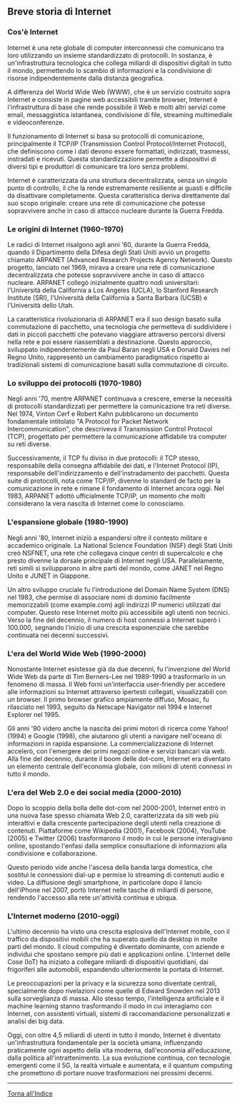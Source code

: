 ## Breve storia di Internet

### Cos'è Internet
Internet è una rete globale di computer interconnessi che comunicano tra loro utilizzando un insieme standardizzato di protocolli. In sostanza, è un'infrastruttura tecnologica che collega miliardi di dispositivi digitali in tutto il mondo, permettendo lo scambio di informazioni e la condivisione di risorse indipendentemente dalla distanza geografica.

A differenza del World Wide Web (WWW), che è un servizio costruito sopra Internet e consiste in pagine web accessibili tramite browser, Internet è l'infrastruttura di base che rende possibile il Web e molti altri servizi come email, messaggistica istantanea, condivisione di file, streaming multimediale e videoconferenze.

Il funzionamento di Internet si basa su protocolli di comunicazione, principalmente il TCP/IP (Transmission Control Protocol/Internet Protocol), che definiscono come i dati devono essere formattati, indirizzati, trasmessi, instradati e ricevuti. Questa standardizzazione permette a dispositivi di diversi tipi e produttori di comunicare tra loro senza problemi.

Internet è caratterizzata da una struttura decentralizzata, senza un singolo punto di controllo, il che la rende estremamente resiliente ai guasti e difficile da disattivare completamente. Questa caratteristica deriva direttamente dal suo scopo originale: creare una rete di comunicazione che potesse sopravvivere anche in caso di attacco nucleare durante la Guerra Fredda.

### Le origini di Internet (1960-1970)
Le radici di Internet risalgono agli anni '60, durante la Guerra Fredda, quando il Dipartimento della Difesa degli Stati Uniti avviò un progetto chiamato ARPANET (Advanced Research Projects Agency Network). Questo progetto, lanciato nel 1969, mirava a creare una rete di comunicazione decentralizzata che potesse sopravvivere anche in caso di attacco nucleare. ARPANET collegò inizialmente quattro nodi universitari: l'Università della California a Los Angeles (UCLA), lo Stanford Research Institute (SRI), l'Università della California a Santa Barbara (UCSB) e l'Università dello Utah.

La caratteristica rivoluzionaria di ARPANET era il suo design basato sulla commutazione di pacchetto, una tecnologia che permetteva di suddividere i dati in piccoli pacchetti che potevano viaggiare attraverso percorsi diversi nella rete e poi essere riassemblati a destinazione. Questo approccio, sviluppato indipendentemente da Paul Baran negli USA e Donald Davies nel Regno Unito, rappresentò un cambiamento paradigmatico rispetto ai tradizionali sistemi di comunicazione basati sulla commutazione di circuito.

### Lo sviluppo dei protocolli (1970-1980)
Negli anni '70, mentre ARPANET continuava a crescere, emerse la necessità di protocolli standardizzati per permettere la comunicazione tra reti diverse. Nel 1974, Vinton Cerf e Robert Kahn pubblicarono un documento fondamentale intitolato "A Protocol for Packet Network Intercommunication", che descriveva il Transmission Control Protocol (TCP), progettato per permettere la comunicazione affidabile tra computer su reti diverse.

Successivamente, il TCP fu diviso in due protocolli: il TCP stesso, responsabile della consegna affidabile dei dati, e l'Internet Protocol (IP), responsabile dell'indirizzamento e dell'instradamento dei pacchetti. Questa suite di protocolli, nota come TCP/IP, divenne lo standard de facto per la comunicazione in rete e rimane il fondamento di Internet ancora oggi. Nel 1983, ARPANET adottò ufficialmente TCP/IP, un momento che molti considerano la vera nascita di Internet come lo conosciamo.

### L'espansione globale (1980-1990)
Negli anni '80, Internet iniziò a espandersi oltre il contesto militare e accademico originale. La National Science Foundation (NSF) degli Stati Uniti creò NSFNET, una rete che collegava cinque centri di supercalcolo e che presto divenne la dorsale principale di Internet negli USA. Parallelamente, reti simili si svilupparono in altre parti del mondo, come JANET nel Regno Unito e JUNET in Giappone.

Un altro sviluppo cruciale fu l'introduzione del Domain Name System (DNS) nel 1983, che permise di associare nomi di dominio facilmente memorizzabili (come example.com) agli indirizzi IP numerici utilizzati dai computer. Questo rese Internet molto più accessibile agli utenti non tecnici. Verso la fine del decennio, il numero di host connessi a Internet superò i 100.000, segnando l'inizio di una crescita esponenziale che sarebbe continuata nei decenni successivi.

### L'era del World Wide Web (1990-2000)
Nonostante Internet esistesse già da due decenni, fu l'invenzione del World Wide Web da parte di Tim Berners-Lee nel 1989-1990 a trasformarlo in un fenomeno di massa. Il Web fornì un'interfaccia user-friendly per accedere alle informazioni su Internet attraverso ipertesti collegati, visualizzabili con un browser. Il primo browser grafico ampiamente diffuso, Mosaic, fu rilasciato nel 1993, seguito da Netscape Navigator nel 1994 e Internet Explorer nel 1995.

Gli anni '90 videro anche la nascita dei primi motori di ricerca come Yahoo! (1994) e Google (1998), che aiutarono gli utenti a navigare nell'oceano di informazioni in rapida espansione. La commercializzazione di Internet accelerò, con l'emergere dei primi negozi online e servizi bancari via web. Alla fine del decennio, durante il boom delle dot-com, Internet era diventato un elemento centrale dell'economia globale, con milioni di utenti connessi in tutto il mondo.

### L'era del Web 2.0 e dei social media (2000-2010)
Dopo lo scoppio della bolla delle dot-com nel 2000-2001, Internet entrò in una nuova fase spesso chiamata Web 2.0, caratterizzata da siti web più interattivi e dalla crescente partecipazione degli utenti nella creazione di contenuti. Piattaforme come Wikipedia (2001), Facebook (2004), YouTube (2005) e Twitter (2006) trasformarono il modo in cui le persone interagivano online, spostando l'enfasi dalla semplice consultazione di informazioni alla condivisione e collaborazione.

Questo periodo vide anche l'ascesa della banda larga domestica, che sostituì le connessioni dial-up e permise lo streaming di contenuti audio e video. La diffusione degli smartphone, in particolare dopo il lancio dell'iPhone nel 2007, portò Internet nelle tasche di miliardi di persone, rendendo l'accesso alla rete un'attività continua e ubiqua.

### L'Internet moderno (2010-oggi)
L'ultimo decennio ha visto una crescita esplosiva dell'Internet mobile, con il traffico da dispositivi mobili che ha superato quello da desktop in molte parti del mondo. Il cloud computing è diventato dominante, con aziende e individui che spostano sempre più dati e applicazioni online. L'Internet delle Cose (IoT) ha iniziato a collegare miliardi di dispositivi quotidiani, dai frigoriferi alle automobili, espandendo ulteriormente la portata di Internet.

Le preoccupazioni per la privacy e la sicurezza sono diventate centrali, specialmente dopo rivelazioni come quelle di Edward Snowden nel 2013 sulla sorveglianza di massa. Allo stesso tempo, l'intelligenza artificiale e il machine learning stanno trasformando il modo in cui interagiamo con Internet, con assistenti virtuali, sistemi di raccomandazione personalizzati e analisi dei big data.

Oggi, con oltre 4,5 miliardi di utenti in tutto il mondo, Internet è diventato un'infrastruttura fondamentale per la società umana, influenzando praticamente ogni aspetto della vita moderna, dall'economia all'educazione, dalla politica all'intrattenimento. La sua evoluzione continua, con tecnologie emergenti come il 5G, la realtà virtuale e aumentata, e il quantum computing che promettono di portare nuove trasformazioni nei prossimi decenni.

---
[Torna all'Indice](README.md)